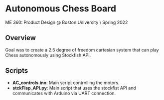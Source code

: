 # Autonomous Chess Board
ME 360: Product Design @ Boston University \\
Spring 2022


## Overview
Goal was to create a 2.5 degree of freedom cartesian system that can play Chess autonomously using Stockfish API. 

## Scripts
- **AC_controls.ino**: Main script controlling the motors.
- **stckFisp_API.py**: Main script that uses the stockfist API and communicates with Arduino via UART connection.

